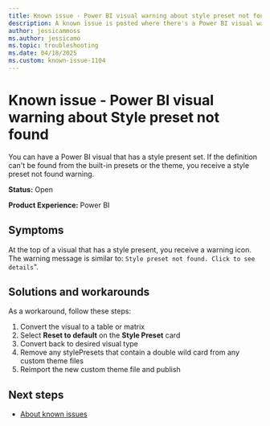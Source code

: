 ```yaml
---
title: Known issue - Power BI visual warning about style preset not found
description: A known issue is posted where there's a Power BI visual warning about Style preset not found.
author: jessicammoss
ms.author: jessicamo
ms.topic: troubleshooting  
ms.date: 04/18/2025
ms.custom: known-issue-1104
---
```


# Known issue - Power BI visual warning about Style preset not found

You can have a Power BI visual that has a style present set. If the definition can't be found from the built-in presets or the theme, you receive a style preset not found warning.

**Status:** Open

**Product Experience:** Power BI

## Symptoms

At the top of a visual that has a style present, you receive a warning icon. The warning message is similar to: `Style preset not found. Click to see details`".

## Solutions and workarounds

As a workaround, follow these steps:

1. Convert the visual to a table or matrix
1. Select **Reset to default** on the **Style Preset** card
1. Convert back to desired visual type
1. Remove any stylePresets that contain a double wild card from any custom theme files
1. Reimport the new custom theme file and publish

## Next steps

- [About known issues](https://support.fabric.microsoft.com/known-issues)
